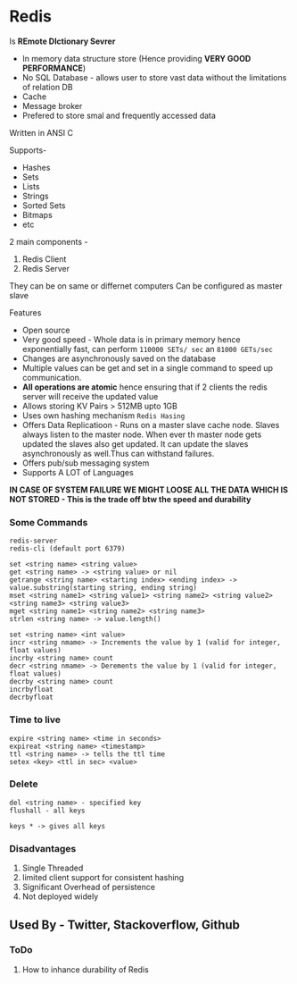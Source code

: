 # Redis

Is **REmote DIctionary Sevrer**
- In memory data structure store (Hence providing **VERY GOOD PERFORMANCE**)
- No SQL Database - allows user to store vast data without the limitations of relation DB
- Cache
- Message broker
- Prefered to store smal and frequently accessed data

Written in ANSI C

Supports-
- Hashes
- Sets
- Lists
- Strings
- Sorted Sets
- Bitmaps
- etc

2 main components -
1. Redis Client
2. Redis Server

They can be on same or differnet computers
Can be configured as master slave

Features
- Open source
- Very good speed - Whole data is in primary memory hence exponentially fast, can perform `110000 SETs/ sec` an `81000 GETs/sec`
- Changes are asynchronously saved on the database
- Multiple values can be get and set in a single command to speed up communication.
- **All operations are atomic** hence ensuring that if 2 clients the redis server will receive the updated value
- Allows storing KV Pairs > 512MB upto 1GB
- Uses own hashing mechanism `Redis Hasing`
- Offers Data Replicatioon - Runs on a master slave cache node. Slaves always listen to the master node. When ever th master node gets updated the slaves also get updated. It can update the slaves asynchronously as well.Thus can withstand failures.
- Offers pub/sub messaging system
- Supports A LOT of Languages

**IN CASE OF SYSTEM FAILURE WE MIGHT LOOSE ALL THE DATA WHICH IS NOT STORED - This is the trade off btw the speed and durability**

### Some Commands
```
redis-server
redis-cli (default port 6379)
```

```
set <string name> <string value>
get <string name> -> <string value> or nil
getrange <string name> <starting index> <ending index> -> value.substring(starting string, ending string)
mset <string name1> <string value1> <string name2> <string value2> <string name3> <string value3>
mget <string name1> <string name2> <string name3>
strlen <string name> -> value.length()

set <string name> <int value>
incr <string nmame> -> Increments the value by 1 (valid for integer, float values)
incrby <string name> count
decr <string nmame> -> Derements the value by 1 (valid for integer, float values)
decrby <string name> count
incrbyfloat
decrbyfloat
```

### Time to live
```
expire <string name> <time in seconds>
expireat <string name> <timestamp>
ttl <string name> -> tells the ttl time
setex <key> <ttl in sec> <value>
```

### Delete
```
del <string name> - specified key
flushall - all keys
```

```
keys * -> gives all keys
```

### Disadvantages
1. Single Threaded
2. limited client support for consistent hashing
3. Significant Overhead of persistence 
4. Not deployed widely

## Used By - Twitter, Stackoverflow, Github


### ToDo
1. How to inhance durability of Redis
